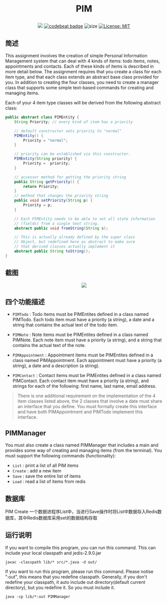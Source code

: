# <p align="center">PIM</p>
<div align="center">

![](https://travis-ci.org/fenlan/PIM.svg?branch=master)
[![codebeat badge](https://codebeat.co/badges/9052f589-5937-43fe-a959-eb23469102e6)](https://codebeat.co/projects/github-com-fenlan-pim-master)
![size](https://github-size-badge.herokuapp.com/fenlan/PIM.svg)
[![License: MIT](https://img.shields.io/badge/License-MIT-yellow.svg)](https://opensource.org/licenses/MIT)

</div>

## 简述
This assignment involves the creation of simple Personal Information Management system that can deal with 4 kinds of items: todo items, notes, appointments and contacts. Each of these kinds of items is described in more detail below. The assignment requires that you create a class for each item type, and that each class extends an abstract base class provided for you. In addition to creating the four classes, you need to create a manager class that supports some simple text-based commands for creating and managing items.

Each of your 4 item type classes will be derived from the following abstract class:
``` java
public abstract class PIMEntity {
    String Priority; // every kind of item has a priority

    // default constructor sets priority to "normal"
    PIMEntity() {
        Priority = "normal";
    }

    // priority can be established via this constructor.
    PIMEntity(String priority) {
        Priority =  priority;
    }

    // accessor method for getting the priority string
    public String getPriority() {
        return Priority;
    }
    // method that changes the priority string
    public void setPriority(String p) {
        Priority = p;
    }

    // Each PIMEntity needs to be able to set all state information
    // (fields) from a single text string.
    abstract public void fromString(String s);

    // This is actually already defined by the super class
    // Object, but redefined here as abstract to make sure
    // that derived classes actually implement it
    abstract public String toString();
}
```

## 截图
<div align=center>

<image src="https://github.com/fenlan/Mycode/blob/master/images/PIM.png"></image>

</div>

## 四个功能描述
- `PIMTodo` : Todo items must be PIMEntites defined in a class named PIMTodo. Each todo item must have a priority (a string), a date and a string that contains the actual text of the todo item.

- `PIMNote` : Note items must be PIMEntites defined in a class named PIMNote. Each note item must have a priority (a string), and a string that contains the actual text of the note.

- `PIMAppointment` : Appointment items must be PIMEntites defined in a class named PIMAppointment. Each appointment must have a priority (a string), a date and a description (a string).

- `PIMContact` : Contact items must be PIMEntites defined in a class named PIMContact. Each contact item must have a priority (a string), and strings for each of the following: first name, last name, email address.
> There is one additional requirement on the implementation of the 4 item classes listed above, the 2 classes that involve a date must share an interface that you define. You must formally create this interface and have both PIMAppointment and PIMTodo implement this interface.

## PIMManager
You must also create a class named PIMManager that includes a main and provides some way of creating and managing items (from the terminal). You must support the following commands (functionality):
- `List` : print a list of all PIM items
- `Create` : add a new item
- `Save` : save the entire list of items
- `Load` : read a list of items from redis

## 数据库
PIM Create 一个数据进程序List中，当进行Save操作时将List中数据存入Redis数据库，其中Redis数据库采用set的数据结构存取

## 运行说明
If you want to compile this program, you can run this command. This can include your local classpath and jedis-2.9.0.jar
```
javac -classpath lib/* src/*.java -d out/
```

If you want to run this program, please run this command. Please notise ":out", this means that you redefine classpath. Generally, if you don't redefine your classpath, it auto include out directory(default current directory), but you redefine it. So you must include it.
```
java -cp lib/*:out PIMManager
```